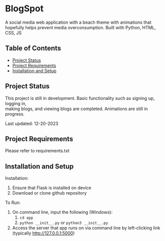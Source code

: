 # BlogSpot

A social media web application with a beach theme with animations that hopefully helps
prevent media overconsumption. Built with Python, HTML, CSS, JS 

## Table of Contents

- [Project Status](#project-status)
- [Project Requirements](#project-requirements)
- [Installation and Setup](#installation-and-setup)

## Project Status

This project is still in development. Basic functionality such as signing up, logging in,  
making blogs, and viewing blogs are completed. Animations are still in progress. 

Last updated: 12-20-2023

## Project Requirements

Please refer to requirements.txt 

## Installation and Setup

Installation:
1. Ensure that Flask is installed on device 
2. Download or clone github repository

To Run:
1. On command line, input the following (Windows): 
    1. `cd app`
    2. `python __init__.py` or  `python3 __init__.py`
2. Access the server that app runs on via command line by left-clicking link (typically http://127.0.0.1:5000) 